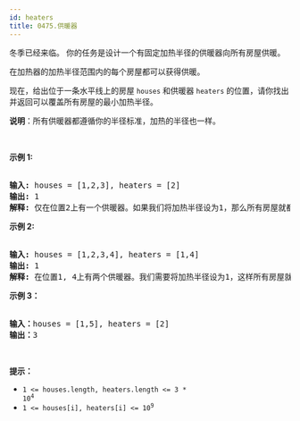 ```yaml
---
id: heaters
title: 0475.供暖器
---
```

冬季已经来临。 你的任务是设计一个有固定加热半径的供暖器向所有房屋供暖。

在加热器的加热半径范围内的每个房屋都可以获得供暖。

现在，给出位于一条水平线上的房屋 <code>houses</code> 和供暖器 <code>heaters</code> 的位置，请你找出并返回可以覆盖所有房屋的最小加热半径。

**说明**：所有供暖器都遵循你的半径标准，加热的半径也一样。

 

**示例 1:**


<pre><br/><strong>输入:</strong> houses = [1,2,3], heaters = [2]<br/><strong>输出:</strong> 1<br/><strong>解释:</strong> 仅在位置2上有一个供暖器。如果我们将加热半径设为1，那么所有房屋就都能得到供暖。<br/></pre>

**示例 2:**


<pre><br/><strong>输入:</strong> houses = [1,2,3,4], heaters = [1,4]<br/><strong>输出:</strong> 1<br/><strong>解释:</strong> 在位置1, 4上有两个供暖器。我们需要将加热半径设为1，这样所有房屋就都能得到供暖。<br/></pre>

**示例 3：**


<pre><br/><strong>输入：</strong>houses = [1,5], heaters = [2]<br/><strong>输出：</strong>3<br/></pre>

 

**提示：**


- <code>1 &lt;= houses.length, heaters.length &lt;= 3 * 10<sup>4</sup></code>
- <code>1 &lt;= houses[i], heaters[i] &lt;= 10<sup>9</sup></code>
